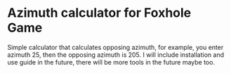 # Azimuth calculator for Foxhole Game
Simple calculator that calculates opposing azimuth, for example, you enter azimuth 25, then the opposing azimuth is 205. I will include installation and use guide in the future, there will be more tools in the future maybe too. 
